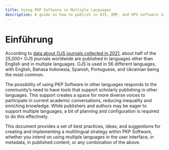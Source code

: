 ```yaml
---
title: Using PKP Software in Multiple Languages
description: A guide on how to publish in OJS, OMP, and OPS software in multiple languages
---
```


# Einführung

According to [data about OJS journals collected in 2021](https://pkp.sfu.ca/ojs/stats/), about half of the 25,000+ OJS journals worldwide are published in languages other than English and in multiple languages. OJS is used in 56 different languages, with English, Bahasa Indonesia, Spanish, Portuguese, and Ukrainian being the most common.

The possibility of using PKP Software in other languages responds to the community’s need to have tools that support scholarly publishing in other languages. This support creates a space for more diverse voices to participate in current academic conversations, reducing inequality and enriching knowledge. While publishers and authors may be eager to support multiple languages, a bit of planning and configuration is required to do this effectively.

This document provides a set of best practices, ideas, and suggestions for creating and implementing a multilingual strategy within PKP Software, whether you intend on using multiple languages in the user interface, in metadata, in published content, or any combination of the above.

